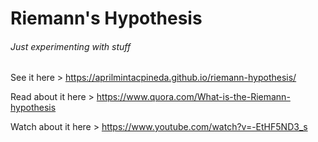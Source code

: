 # Riemann's Hypothesis

###### Just experimenting with stuff

See it here > https://aprilmintacpineda.github.io/riemann-hypothesis/

Read about it here > https://www.quora.com/What-is-the-Riemann-hypothesis

Watch about it here > https://www.youtube.com/watch?v=-EtHF5ND3_s